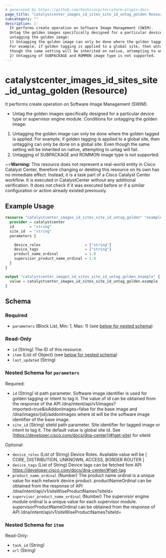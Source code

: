 ```yaml
---
# generated by https://github.com/hashicorp/terraform-plugin-docs
page_title: "catalystcenter_images_id_sites_site_id_untag_golden Resource - terraform-provider-catalystcenter"
subcategory: ""
description: |-
  It performs create operation on Software Image Management (SWIM).
  Untag the golden images specifically designed for a particular device type or supervisor engine module. Conditions for
  untagging the golden image:
  1) Untagging the golden image can only be done where the golden tagged is applied.
  For example, if golden tagging is applied to a global site, then untagging can only be done on a global site. Even
  though the same setting will be inherited on native, attempting to untag will fail.
  2) Untagging of SUBPACKAGE and ROMMON image type is not supported.
---
```


# catalystcenter_images_id_sites_site_id_untag_golden (Resource)

It performs create operation on Software Image Management (SWIM).

- Untag the golden images specifically designed for a particular device type or supervisor engine module. Conditions for
untagging the golden image:
1) Untagging the golden image can only be done where the golden tagged is applied.
  For example, if golden tagging is applied to a global site, then untagging can only be done on a global site. Even
though the same setting will be inherited on native, attempting to untag will fail.
2) Untagging of SUBPACKAGE and ROMMON image type is not supported.

~>**Warning:**
This resource does not represent a real-world entity in Cisco Catalyst Center, therefore changing or deleting this resource on its own has no immediate effect.
Instead, it is a task part of a Cisco Catalyst Center workflow. It is executed in CatalystCenter without any additional verification. It does not check if it was executed before or if a similar configuration or action already existed previously.

## Example Usage

```terraform
resource "catalystcenter_images_id_sites_site_id_untag_golden" "example" {
  provider = catalystcenter
  id       = "string"
  site_id  = "string"
  parameters {

    device_roles                    = ["string"]
    device_tags                     = ["string"]
    product_name_ordinal            = 1.0
    supervisor_product_name_ordinal = 1.0
  }
}

output "catalystcenter_images_id_sites_site_id_untag_golden_example" {
  value = catalystcenter_images_id_sites_site_id_untag_golden.example
}
```

<!-- schema generated by tfplugindocs -->
## Schema

### Required

- `parameters` (Block List, Min: 1, Max: 1) (see [below for nested schema](#nestedblock--parameters))

### Read-Only

- `id` (String) The ID of this resource.
- `item` (List of Object) (see [below for nested schema](#nestedatt--item))
- `last_updated` (String)

<a id="nestedblock--parameters"></a>
### Nested Schema for `parameters`

Required:

- `id` (String) id path parameter. Software image identifier is used for golden tagging or intent to tag it. The value of id can be obtained from the response of the API /dna/intent/api/v1/images?imported=true&isAddonImages=false for the base image and /dna/images/{id}/addonImages where id will be the software image identifier of the base image.
- `site_id` (String) siteId path parameter. Site identifier for tagged image or intent to tag it. The default value is global site id. See [https://developer.cisco.com/docs/dna-center](#!get-site) for siteId

Optional:

- `device_roles` (List of String) Device Roles. Available value will be [ CORE, DISTRIBUTION, UNKNOWN, ACCESS, BORDER ROUTER ]
- `device_tags` (List of String) Device tags can be fetched fom API https://developer.cisco.com/docs/dna-center/#!get-tag
- `product_name_ordinal` (Number) The product name ordinal is a unique value for each network device product. productNameOrdinal can be obtained from the response of API /dna/intent/api/v1/siteWiseProductNames?siteId=<siteId>
- `supervisor_product_name_ordinal` (Number) The supervisor engine module ordinal is a unique value for each supervisor module. supervisorProductNameOrdinal can be obtained from the response of API /dna/intent/api/v1/siteWiseProductNames?siteId=<siteId>


<a id="nestedatt--item"></a>
### Nested Schema for `item`

Read-Only:

- `task_id` (String)
- `url` (String)

